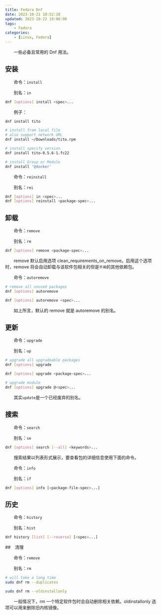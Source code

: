 ```yaml
---
title: Fedora Dnf
date: 2023-10-21 10:52:18
updated: 2023-10-22 19:00:00
tags:
    - Fedora
categories:
    - [Linux, Fedora]
---
```


&emsp;&emsp;一些必备且常用的 Dnf 用法。

<!-- more -->

## 安装

&emsp;&emsp;命令：`install`

&emsp;&emsp;别名：`in`

```bash
dnf [options] install <spec>...
```

&emsp;&emsp;例子：

```bash
dnf install tito

# install from local file
# also support network URL
dnf install ~/Downloads/tito.rpm

# install specify version
dnf install tito-0.5.6-1.fc22

# install Group or Module
dnf install '@docker'
```

&emsp;&emsp;命令：`reinstall`

&emsp;&emsp;别名：`rei`

```bash
dnf [options] in <spec>...
dnf [options] reinstall <package-spec>...
```

## 卸载

&emsp;&emsp;命令：`remove`

&emsp;&emsp;别名：`rm`

```bash
dnf [options] remove <package-spec>...
```

&emsp;&emsp;remove 默认启用选项 clean_requirements_on_remove。启用这个选项时，remove 将会自动卸载与该软件包相关的但是`不用`的其他依赖包。

&emsp;&emsp;命令：`autoremove`

```bash
# remove all unused packages
dnf [options] autoremove

dnf [options] autoremove <spec>...
```

&emsp;&emsp;如上所言，默认的 remove 就是 autoremove 的别名。

## 更新

&emsp;&emsp;命令：`upgrade`

&emsp;&emsp;别名：`up`

```bash
# upgrade all upgradeable packages
dnf [options] upgrade

dnf [options] upgrade <package-spec>...

# upgrade module
dnf [options] upgrade @<spec>...
```

&emsp;&emsp;其实`update`是一个已经废弃的别名。

## 搜索

&emsp;&emsp;命令：`search`

&emsp;&emsp;别名：`se`

```bash
dnf [options] search [--all] <keywords>...
```

&emsp;&emsp;搜索结果以列表形式展示，要查看包的详细信息使用下面的命令。

&emsp;&emsp;命令：`info`

&emsp;&emsp;别名：`if`

```bash
dnf [options] info [<package-file-spec>...]
```

## 历史

&emsp;&emsp;命令：`history`

&emsp;&emsp;别名：`hist`

```bash
dnf history [list] [--reverse] [<spec>...]
```

##　清理

&emsp;&emsp;命令：`remove`

&emsp;&emsp;别名：`rm`

```bash
# will take a long time
sudo dnf rm --duplicates

sudo dnf rm --oldinstallonly
```

&emsp;&emsp;一般情况下，rm 一个特定软件包时会自动删除相关依赖。oldinstallonly 选项可以用来删除旧内核镜像。
